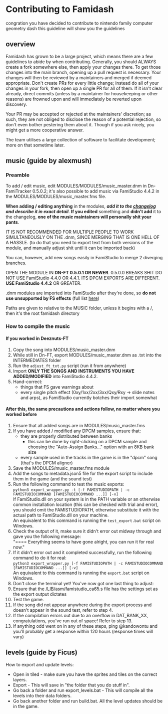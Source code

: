 # Contributing to Famidash

congration you have decided to contribute to nintendo family computer geometry dash this guideline will show you the guidelines

## overview

Famidash has grown to be a large project, which means there are a few guidelines to abide by when contributing. Generally, you should ALWAYS create a fork somewhere else, then apply your changes there. To get those changes into the main branch, opening up a pull request is necessary. Your changes will then be reviewed by a maintainers and merged if deemed appropriate. Don't create PRs for every little change; instead do all of your changes in your fork, then open up a single PR for all of them. If it isn't clear already, direct commits (unless by a maintainer for housekeeping or other reasons) are frowned upon and will immediately be reverted upon discovery.

Your PR may be accepted or rejected at the maintainers' discretion; as such, they are not obliged to disclose the reason of a potential rejection, so don't even bother pestering them about it. Though if you ask nicely, you might get a more cooperative answer.

The team utilises a large collection of software to facilitate development; more on that sometime later.

## music (guide by alexmush)

### Preamble

To add / edit music, edit MODULES/MODULES/music_master.dnm in Dn-FamiTracker 0.5.0.2; it's also possible to add music via FamiStudio 4.4.2 in the MODULES/MODULES/music_master.fms file.

**When adding / editing anything** in the modules, ***add it to the [changelog](MUSIC/CHANGELOG.txt) and describe it in exact detail***. **If you edited** something and **didn't add** it to the changelog, **one of the music maintainers will personally shit your pants**.

IT IS NOT RECOMMENDED FOR MULTIPLE PEOPLE TO WORK SIMULTANEOUSLY ON THE .dnm, SINCE MERGING THAT IS ONE HELL OF A HASSLE.
(to do that you need to export text from both versions of the module, and manually adjust shit until it can be imported back)

You can, however, add new songs easily in FamiStudio to merge 2 diverging branches.

OPEN THE MODULE IN **DN-FT 0.5.0.1 OR NEWER**. 0.5.0.0 BREAKS SHIT
DO NOT USE FamiStudio 4.4.0 OR 4.4.1. ITS DPCM EXPORTS ARE DIFFERENT. **USE FamiStudio 4.4.2** OR GREATER.

.dnm modules are imported into FamiStudio after they're done, so **do not use unsupported by FS effects** (full list [here](https://famistudio.org/doc/import/#famitracker-text-or-binary))

Paths are given to relative to the MUSIC folder, unless it begins with a /, then it's the root famidash directory

### How to compile the music

#### If you worked in Deeznuts-FT

1. Copy the song into MODULES/music_master.dnm
2. While still in Dn-FT, export MODULES/music_master.dnm as .txt into the INTERMEDIATES folder
3. Run the `adjust_ft_txt.py` script (run it from anywhere)
4. Import **ONLY THE SONGS AND INSTRUMENTS YOU HAVE ADDED/MODIFIED** into FamiStudio 4.4.2.
5. Hand-correct:
   - things that FS gave warnings about
   - every single pitch effect (0xy/1xx/2xx/3xx/Qxy/Rxy -> slide notes and arps), as FamiStudio currently botches their import somewhat

#### After this, the same precautions and actions follow, no matter where you worked before

1. Ensure that all added songs are in MODULES/music_master.fms
2. If you have added / modified any DPCM samples, ensure that:
    - they are properly distributed between banks
        - this can be done by right-clicking on a DPCM sample and choosing the "Auto-Assign Banks..." option with an 8KB bank size
    - every sample used in the tracks in the game is in the "dpcm" song (that's the DPCM aligner)
3. Save the MODULES/music_master.fms module
4. Add the songs to metadata.json5 file for the export script to include them in the game (and the sound test)
5. Run the following command to test the music exports:<br>`python3 export_wrapper.py -t [-f FAMISTUDIOPATH | -c FAMISTUDIOCOMMAND [FAMISTUDIOCOMMAND ...]] [-v]`<br>If FamiStudio.dll on your system is in the PATH variable or an otherwise common installation location (this can be checked with trial and error), you should omit the FAMISTUDIOPATH, otherwise substitute it with the actual path to FamiStudio.dll on your machine.<br>An equivalent to this command is running the `test_export.bat` script on Windows.
6. Check the output of it, make sure it didn't error out midway through and gave you the following message:<br>"==== Everything seems to have gone alright, you can run it for real now."
7. If it didn't error out and it completed successfully, run the following command to do it for real:<br>`python3 export_wrapper.py [-f FAMISTUDIOPATH | -c FAMISTUDIOCOMMAND [FAMISTUDIOCOMMAND ...]] [-v]`<br>An equivalent to this command is running the `export.bat` script on Windows.
8. Don't close the terminal yet! You've now got one last thing to adjust:
9. Ensure that the /LIB/asm/famistudio_ca65.s file has the settings set as the export output dictates
10. Test the game.
11. If the song did not appear anywhere during the export process and doesn't appear in the sound test, refer to step 4.
12. If the compilation errors out due to an overflow in DAT_BANK_XX, congratulations, you've run out of space! Refer to step 13.
13. If anything odd went on in any of these steps, ping @kandowontu and you'll probably get a response within 120 hours (response times will vary)

## levels (guide by Ficus)

How to export and update levels:

* Open in tiled - make sure you have the sprites and tiles on the correct layers.
* Export - This will save in "the folder that you do stuff in".
* Go back a folder and run export_levels.bat - This will compile all the levels into their data folders.
* Go back another folder and run build.bat. All the level updates should be in the game.